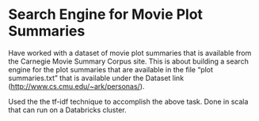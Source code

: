 # Search Engine for Movie Plot Summaries

Have worked with a dataset of movie plot summaries that is available from the Carnegie Movie Summary Corpus site. This is about building a search engine for the plot
summaries that are available in the file “plot summaries.txt” that is available under the Dataset link  (http://www.cs.cmu.edu/~ark/personas/). 

Used the the tf-idf technique to accomplish the above task. Done in scala that can run on a Databricks cluster.  

